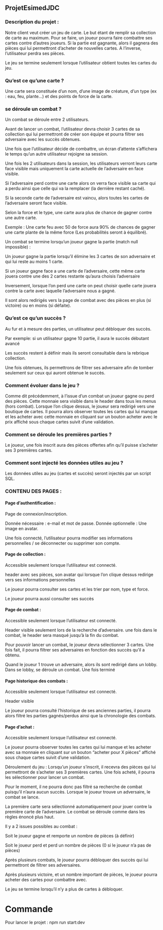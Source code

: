 ## ProjetEsimedJDC


### Description du projet :
Notre client veut créer un jeu de carte. Le but étant de remplir sa collection de carte au maximum. Pour se faire, un joueur pourra faire combattre ses cartes contre d’autres joueurs. Si la partie est gagnante, alors il gagnera des pièces qui lui permettront d’acheter de nouvelles cartes. A l’inverse, l’utilisateur perdra ses pièces.

Le jeu se termine seulement lorsque l’utilisateur obtient toutes les cartes du jeu.



### Qu’est ce qu’une carte ?

Une carte sera constituée d’un nom, d’une image de créature, d’un type (ex : eau, feu, plante…) et des points de force de la carte.



### se déroule un combat ?

Un combat se déroule entre 2 utilisateurs.

Avant de lancer un combat, l’utilisateur devra choisir 3 cartes de sa collection qui lui permettront de créer son équipe et pourra filtrer ses adversaire avec les succès obtenues.

Une fois que l’utilisateur décide de combattre, un écran d’attente s’affichera le temps qu’un autre utilisateur rejoigne sa session.

Une fois les 2 utilisateurs dans la session, les utilisateurs verront leurs carte face visible mais uniquement la carte actuelle de l’adversaire en face visible.

Si l’adversaire perd contre une carte alors on verra face visible sa carte qui a perdu ainsi que celle qui va la remplacer (la dernière restant caché).

Si la seconde carte de l’adversaire est vaincu, alors toutes les cartes de l’adversaire seront face visible.

Selon la force et le type, une carte aura plus de chance de gagner contre une autre carte.

Exemple : Une carte feu avec 50 de force aura 90% de chances de gagner une carte plante de la même force (Les probabilités seront à équilibré).

Un combat se termine lorsqu’un joueur gagne la partie (match null impossible) :

Un joueur gagne la partie lorsqu’il élimine les 3 cartes de son adversaire et qui lui reste au moins 1 carte.

Si un joueur gagne face a une carte de l’adversaire, cette même carte jouera contre une des 2 cartes restante qu’aura choisis l’adversaire

Inversement, lorsque l’on perd une carte on peut choisir quelle carte jouera contre la carte avec laquelle l’adversaire nous a gagné.

Il sont alors redirigés vers la page de combat avec des pièces en plus (si victoire) ou en moins (si défaite).



### Qu’est ce qu’un succès ?

Au fur et à mesure des parties, un utilisateur peut débloquer des succès.

Par exemple: si un utilisateur gagne 10 partie, il aura le succès débutant avancé

Les succès restent à définir mais ils seront consultable dans la rebrique collection.

Une fois obtenues, ils permettrons de filtrer ses adversaire afin de tomber seulement sur ceux qui auront obtenue le succès.



### Comment évoluer dans le jeu ?

Comme dit précédemment, à l’issue d’un combat un joueur gagne ou perd des pièces. Cette monnaie sera visible dans le header dans tous les menus (hors combat). Lorsque l’on clique dessus, le joueur sera redirigé vers une boutique de cartes. Il pourra alors observer toutes les cartes qui lui manque et les acheter avec cette monnaie en cliquant sur un bouton acheter avec le prix affiché sous chaque cartes suivit d’une validation.



### Comment se déroule les premières parties ?

Le joueur, une fois inscrit aura des pièces offertes afin qu’il puisse s’acheter ses 3 premières cartes.



### Comment sont injecté les données utiles au jeu ?

Les données utiles au jeu (cartes et succès) seront injectés par un script SQL.



### CONTENU DES PAGES :
#### Page d’authentification :
Page de connexion/inscription.

Donnée nécessaire : e-mail et mot de passe. Donnée optionnelle : Une image en avatar.

Une fois connecté, l’utilisateur pourra modifier ses informations personnelles / se déconnecter ou supprimer son compte.

#### Page de collection :
Accessible seulement lorsque l’utilisateur est connecté.

header avec ses pièces, son avatar qui lorsque l’on clique dessus redirige vers ses informations personnelles

Le joueur pourra consulter ses cartes et les trier par nom, type et force.

Le joueur pourra aussi consulter ses succès

#### Page de combat :
Accessible seulement lorsque l’utilisateur est connecté.

Header visible seulement lors de la recherche d’adversaire. une fois dans le combat, le header sera masqué jusqu’à la fin du combat.

Pour pouvoir lancer un combat, le joueur devra sélectionner 3 cartes. Une fois fait, il pourra filtrer ses adversaires en fonction des succès qu’il a obtenu.

Quand le joueur 1 trouve un adversaire, alors ils sont redirigé dans un lobby. Dans se lobby, se déroule un combat. Une fois terminé

#### Page historique des combats :
Accessible seulement lorsque l’utilisateur est connecté.

Header visible

Le joueur pourra consulté l’historique de ses anciennes parties, il pourra alors filtré les parties gagnés/perdus ainsi que la chronologie des combats.

#### Page d’achat :
Accessible seulement lorsque l’utilisateur est connecté.

Le joueur pourra observer toutes les cartes qui lui manque et les acheter avec sa monnaie en cliquant sur un bouton “acheter pour X pièces” affiché sous chaque cartes suivit d’une validation.

Déroulement du jeu :
Lorsqu’un joueur s’inscrit, il recevra des pièces qui lui permettront de s’acheter ses 3 premières cartes. Une fois acheté, il pourra les sélectionner pour lancer un combat.

Pour le moment, il ne pourra donc pas filtré sa recherche de combat puisqu’il n’aura aucun succès. Lorsque le joueur trouve un adversaire, le combat se lance.

La première carte sera sélectionné automatiquement pour jouer contre la première carte de l’adversaire. Le combat se déroule comme dans les règles énoncé plus haut.

Il y a 2 issues possibles au combat :

Soit le joueur gagne et remporte un nombre de pièces (à définir)

Soit le joueur perd et perd un nombre de pièces (0 si le joueur n’a pas de pièces)

Après plusieurs combats, le joueur pourra débloquer des succès qui lui permettront de filtrer ses adversaires.

Après plusieurs victoire, et un nombre important de pièces, le joueur pourra acheter des cartes pour combattre avec.

Le jeu se termine lorsqu’il n’y a plus de cartes à débloquer.


# Commande
Pour lancer le projet : npm run start:dev